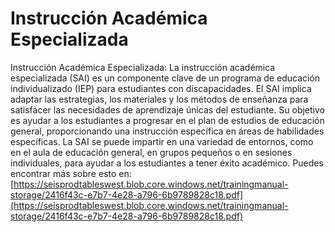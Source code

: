 # Instrucción Académica Especializada
Instrucción Académica Especializada: La instrucción académica especializada (SAI) es un componente clave de un programa de educación individualizado (IEP) para estudiantes con discapacidades. El SAI implica adaptar las estrategias, los materiales y los métodos de enseñanza para satisfacer las necesidades de aprendizaje únicas del estudiante. Su objetivo es ayudar a los estudiantes a progresar en el plan de estudios de educación general, proporcionando una instrucción específica en áreas de habilidades específicas. La SAI se puede impartir en una variedad de entornos, como en el aula de educación general, en grupos pequeños o en sesiones individuales, para ayudar a los estudiantes a tener éxito académico.
Puedes encontrar más sobre esto en: [https://seisprodtableswest.blob.core.windows.net/trainingmanual-storage/2416f43c-e7b7-4e28-a796-6b9789828c18.pdf](https://seisprodtableswest.blob.core.windows.net/trainingmanual-storage/2416f43c-e7b7-4e28-a796-6b9789828c18.pdf)